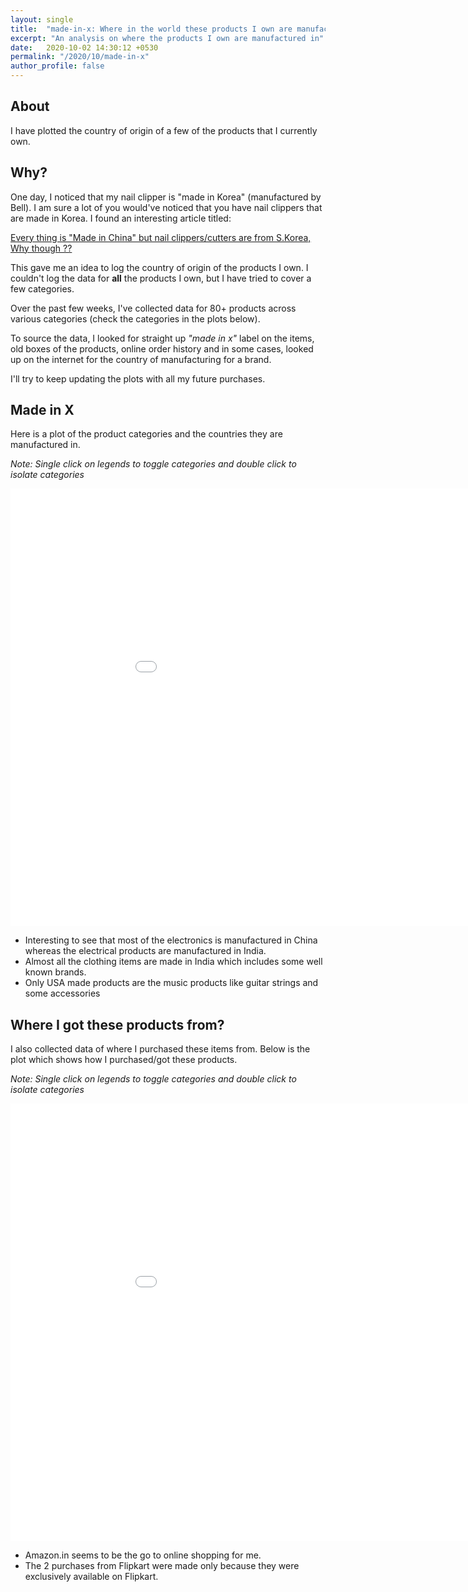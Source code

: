 ```yaml
---
layout: single
title:  "made-in-x: Where in the world these products I own are manufactured in?"
excerpt: "An analysis on where the products I own are manufactured in"
date:   2020-10-02 14:30:12 +0530
permalink: "/2020/10/made-in-x"
author_profile: false
---
```


## About

I have plotted the country of origin of a few of the products that I currently
own.

## Why?

One day, I noticed that my nail clipper is "made in Korea" (manufactured by
Bell). I am sure a lot of you would've noticed that you have nail clippers that
are made in Korea. I found an interesting article titled:

[Every thing is "Made in China" but nail clippers/cutters are from S.Korea, Why
though ??][0]

This gave me an idea to log the country of origin of the products I own. I
couldn't log the data for **all** the products I own, but I have tried to cover
a few categories.

Over the past few weeks, I've collected data for 80+ products across various
categories (check the categories in the plots below).

To source the data, I looked for straight up *"made in x"* label on the items,
old boxes of the products, online order history and in some cases, looked up on
the internet for the country of manufacturing for a brand.

I'll try to keep updating the plots with all my future purchases.

## Made in X

Here is a plot of the product categories and the countries they are
manufactured in.

*Note: Single click on legends to toggle categories and double click to isolate categories*

<iframe id="plotly-custom" width="1000" height="700" frameborder="0" scrolling="yes" src="//plotly.com/~vipul/51.embed"></iframe>

* Interesting to see that most of the electronics is manufactured in China
  whereas the electrical products are manufactured in India.
* Almost all the clothing items are made in India which includes some well
  known brands.
* Only USA made products are the music products like guitar strings and some
  accessories

## Where I got these products from?

I also collected data of where I purchased these items from. Below is the plot
which shows how I purchased/got these products.

*Note: Single click on legends to toggle categories and double click to isolate categories*

<iframe id="plotly-custom" width="1000" height="700" frameborder="0" scrolling="no" src="//plotly.com/~vipul/53.embed"></iframe>

* Amazon.in seems to be the go to online shopping for me.
* The 2 purchases from Flipkart were made only because they were exclusively
  available on Flipkart.


[0]: https://steemit.com/life/@chapterclosed/every-thing-is-made-in-china-but-nail-clippers-cutters-are-from-s-korea-why-though
